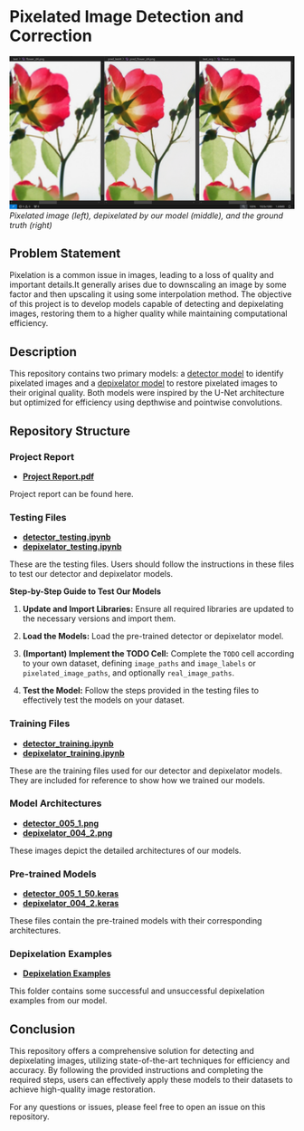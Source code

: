 # Pixelated Image Detection and Correction

![Depixelation Example](https://github.com/aShutOSh0139/Pixelated_Img_Correction/blob/main/depixelation_examples/success2_flower_4x_lanczos_nearest.png?raw=true)
*Pixelated image (left), depixelated by our model (middle), and the ground truth (right)*

## Problem Statement

Pixelation is a common issue in images, leading to a loss of quality and important details.It generally arises due to downscaling an image by some factor and then upscaling it using some interpolation method. The objective of this project is to develop models capable of detecting and depixelating images, restoring them to a higher quality while maintaining computational efficiency.

## Description

This repository contains two primary models: a [detector model](https://github.com/aShutOSh0139/Pixelated_Img_Correction/blob/main/detector_005_1_50.keras) to identify pixelated images and a [depixelator model](https://github.com/aShutOSh0139/Pixelated_Img_Correction/blob/main/depixelator_004_2.keras) to restore pixelated images to their original quality. Both models were inspired by the U-Net architecture but optimized for efficiency using depthwise and pointwise convolutions.

## Repository Structure

### Project Report
- **[Project Report.pdf](https://github.com/aShutOSh0139/Pixelated_Img_Correction/blob/main/Project%20Report.pdf)**

Project report can be found here.

### Testing Files
- **[detector_testing.ipynb](https://github.com/aShutOSh0139/Pixelated_Img_Correction/blob/main/detector_testing.ipynb)**
- **[depixelator_testing.ipynb](https://github.com/aShutOSh0139/Pixelated_Img_Correction/blob/main/depixelator_testing.ipynb)**

These are the testing files. Users should follow the instructions in these files to test our detector and depixelator models.

**Step-by-Step Guide to Test Our Models**

1. **Update and Import Libraries:** Ensure all required libraries are updated to the necessary versions and import them.

2. **Load the Models:** Load the pre-trained detector or depixelator model.

3. **(Important) Implement the TODO Cell:** Complete the `TODO` cell according to your own dataset, defining `image_paths` and `image_labels` or `pixelated_image_paths`, and optionally `real_image_paths`.

4. **Test the Model:** Follow the steps provided in the testing files to effectively test the models on your dataset.

### Training Files
- **[detector_training.ipynb](https://github.com/aShutOSh0139/pixelation_correction/blob/main/detector_training.ipynb)**
- **[depixelator_training.ipynb](https://github.com/aShutOSh0139/pixelation_correction/blob/main/depixelator_training.ipynb)**

These are the training files used for our detector and depixelator models. They are included for reference to show how we trained our models.

### Model Architectures
- **[detector_005_1.png](https://github.com/aShutOSh0139/pixelation_correction/blob/main/detector_005_1.png)**
- **[depixelator_004_2.png](https://github.com/aShutOSh01391/pixelation_correction/blob/main/depixelator_004_2.png)**

These images depict the detailed architectures of our models.

### Pre-trained Models
- **[detector_005_1_50.keras](https://github.com/aShutOSh0139/pixelation_correction/blob/main/detector_005_1_50.keras)**
- **[depixelator_004_2.keras](https://github.com/aShutOSh0139/pixelation_correction/blob/main/depixelator_004_2.keras)**

These files contain the pre-trained models with their corresponding architectures.

### Depixelation Examples
- **[Depixelation Examples](https://github.com/aShutOSh0139/pixelation_correction/tree/main/depixelation_examples)**

This folder contains some successful and unsuccessful depixelation examples from our model.

## Conclusion

This repository offers a comprehensive solution for detecting and depixelating images, utilizing state-of-the-art techniques for efficiency and accuracy. By following the provided instructions and completing the required steps, users can effectively apply these models to their datasets to achieve high-quality image restoration.

For any questions or issues, please feel free to open an issue on this repository.
